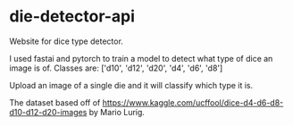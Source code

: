 # die-detector-api
Website for dice type detector. 

I used fastai and pytorch to train a model to detect what type of dice an image is of. 
Classes are: ['d10', 'd12', 'd20', 'd4', 'd6', 'd8']

Upload an image of a single die and it will classify which type it is.

The dataset based off of https://www.kaggle.com/ucffool/dice-d4-d6-d8-d10-d12-d20-images by Mario Lurig.
